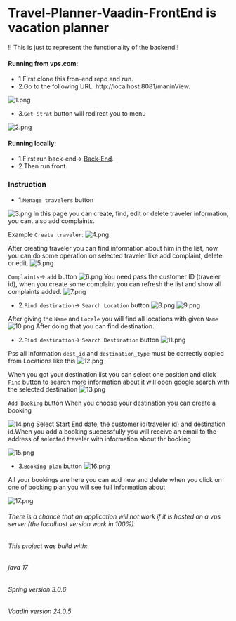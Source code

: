 # Travel-Planner-Vaadin-FrontEnd is vacation planner
!! This is just to represent the functionality of the backend!!


#### Running from vps.com:
- 1.First clone this fron-end repo and run.
- 2.Go to the following URL: http://localhost:8081/maninView.

![1.png](src%2Fmain%2Fresources%2Fimages%2F1.png)
- 3.`Get Strat` button will redirect you to menu

![2.png](src%2Fmain%2Fresources%2Fimages%2F2.png)

#### Running locally:
- 1.First run back-end-> [Back-End](https://github.com/domKul/Travel-Planner).
- 2.Then run front.
 
### Instruction

- 1.`Menage travelers` button 

![3.png](src%2Fmain%2Fresources%2Fimages%2F3.png)
In this page you can create, find, edit or delete traveler information, you cant also add complaints.


Example `Create traveler`:
![4.png](src%2Fmain%2Fresources%2Fimages%2F4.png)

After creating traveler you can find information about him in the list, now you can do some operation on selected traveler like add complaint, delete or edit.
![5.png](src%2Fmain%2Fresources%2Fimages%2F5.png)

`Complaints`-> `add` button
![6.png](src%2Fmain%2Fresources%2Fimages%2F6.png)
You need pass the customer ID (traveler id), when you create some complaint you can refresh the list and show all complaints added.
![7.png](src%2Fmain%2Fresources%2Fimages%2F7.png)


- 2.`Find destination`-> `Search Location` button
![8.png](src%2Fmain%2Fresources%2Fimages%2F8.png)
![9.png](src%2Fmain%2Fresources%2Fimages%2F9.png)


After giving the `Name` and `Locale` you will find all locations with given `Name`
![10.png](src%2Fmain%2Fresources%2Fimages%2F10.png)
After doing that you can find destination.

- 2.`Find destination`-> `Search Destination` button
![11.png](src%2Fmain%2Fresources%2Fimages%2F11.png)

Pss all information `dest_id` and `destination_type` must be correctly copied from Locations like this
![12.png](src%2Fmain%2Fresources%2Fimages%2F12.png)

When you got your destination list you can select one position and click `Find` button to search more information about it will open google search with the selected destination
![13.png](src%2Fmain%2Fresources%2Fimages%2F13.png)

`Add Booking` button
When you choose your destination you can create a booking

![14.png](src%2Fmain%2Fresources%2Fimages%2F14.png)
Select Start End date, the customer id(traveler id) and destination id.When you add a booking successfully you will receive an email to the
address of selected traveler with information about thr booking

![15.png](src%2Fmain%2Fresources%2Fimages%2F15.png)

- 3.`Booking plan` button
![16.png](src%2Fmain%2Fresources%2Fimages%2F16.png)

All your bookings are here you can add new and delete when you click on one of booking plan you will see full information about

![17.png](src%2Fmain%2Fresources%2Fimages%2F17.png)
###### There is a chance that an application will not work if it is hosted on a vps server.(the localhost version work in 100%)
###### This project was build with:
###### java 17
###### Spring version 3.0.6
###### Vaadin version 24.0.5

 
